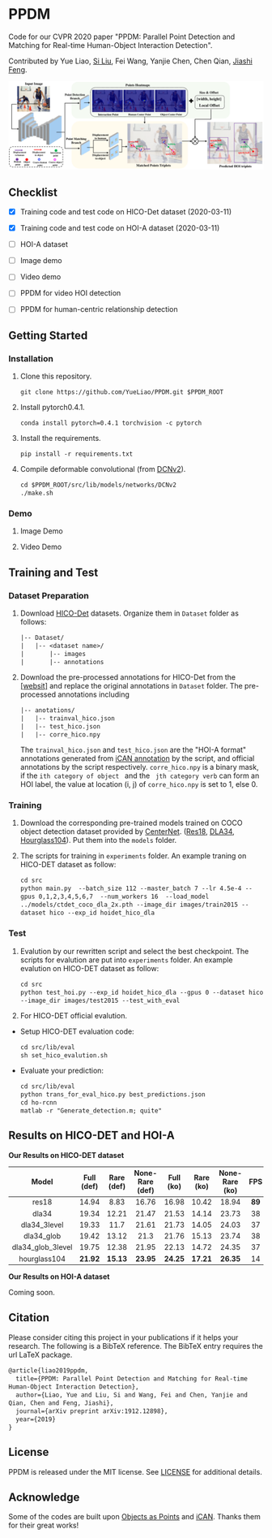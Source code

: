 # PPDM
Code for our CVPR 2020 paper "PPDM: Parallel Point Detection and Matching for Real-time Human-Object
Interaction Detection".

Contributed by Yue Liao, [Si Liu](http://colalab.org/people), Fei Wang, Yanjie Chen, Chen Qian, [Jiashi Feng](https://sites.google.com/site/jshfeng/).

![](paper_images/framework.png)

## Checklist
- [x] Training code and test code on HICO-Det dataset (2020-03-11)
- [x] Training code and test code on HOI-A dataset (2020-03-11)
- [ ] HOI-A dataset
- [ ] Image demo
- [ ] Video demo
- [ ] PPDM for video HOI detection
- [ ] PPDM for human-centric relationship detection


## Getting Started
### Installation
1. Clone this repository.

    ~~~
    git clone https://github.com/YueLiao/PPDM.git $PPDM_ROOT
    ~~~
2. Install pytorch0.4.1.

    ~~~
    conda install pytorch=0.4.1 torchvision -c pytorch
    ~~~
3. Install the requirements.
    
    ~~~
    pip install -r requirements.txt
    ~~~
4. Compile deformable convolutional (from [DCNv2](https://github.com/CharlesShang/DCNv2/tree/pytorch_0.4)).

    ~~~
    cd $PPDM_ROOT/src/lib/models/networks/DCNv2
    ./make.sh
    ~~~
### Demo
1. Image Demo

2. Video Demo


## Training and Test
### Dataset Preparation
1. Download [HICO-Det](https://drive.google.com/open?id=1QZcJmGVlF9f4h-XLWe9Gkmnmj2z1gSnk) datasets. Organize them in `Dataset` folder as follows:

    ~~~
    |-- Dataset/
    |   |-- <dataset name>/
    |       |-- images
    |       |-- annotations
    ~~~
2. Download the pre-processed annotations for HICO-Det from the [[websit]](https://drive.google.com/open?id=1WI-gsNLS-t0Kh8TVki1wXqc3y2Ow1f2R) and replace the original annotations in `Dataset` folder. The pre-processed annotations including

    ~~~
    |-- anotations/
    |   |-- trainval_hico.json
    |   |-- test_hico.json
    |   |-- corre_hico.npy
    ~~~
    The `trainval_hico.json` and `test_hico.json` are the "HOI-A format" annotations generated from [iCAN annotation](https://drive.google.com/open?id=1le4aziSn_96cN3dIPCYyNsBXJVDD8-CZ) by the script, and official annotations by the script respectively. `corre_hico.npy` is a binary mask, if the `ith category of object ` and the ` jth category verb` can form an HOI label, the value at location (i, j) of `corre_hico.npy` is set to 1, else 0.

### Training
1. Download the corresponding pre-trained models trained on COCO object detection dataset provided by  [CenterNet](https://github.com/xingyizhou/CenterNet). ([Res18](https://drive.google.com/open?id=1b-_sjq1Pe_dVxt5SeFmoadMfiPTPZqpz), [DLA34](https://drive.google.com/open?id=1pl_-ael8wERdUREEnaIfqOV_VF2bEVRT), [Hourglass104](https://drive.google.com/open?id=1-5bT5ZF8bXriJ-wAvOjJFrBLvZV2-mlV)). Put them into the `models` folder.

2. The scripts for training in `experiments` folder.  An example traning on HICO-DET dataset as follow:

    ~~~
    cd src
    python main.py  --batch_size 112 --master_batch 7 --lr 4.5e-4 --gpus 0,1,2,3,4,5,6,7  --num_workers 16  --load_model ../models/ctdet_coco_dla_2x.pth --image_dir images/train2015 --dataset hico --exp_id hoidet_hico_dla
    ~~~
### Test
1. Evalution by our rewritten script and select the best checkpoint. The scripts for evalution are put into `experiments` folder.  An example evalution on HICO-DET dataset as follow:

    ```
    cd src
    python test_hoi.py --exp_id hoidet_hico_dla --gpus 0 --dataset hico --image_dir images/test2015 --test_with_eval
    ```
2. For HICO-DET official evalution.

- Setup HICO-DET evaluation code:

    ~~~
    cd src/lib/eval
    sh set_hico_evalution.sh
    ~~~
- Evaluate your prediction:

    ~~~
    cd src/lib/eval
    python trans_for_eval_hico.py best_predictions.json
    cd ho-rcnn
    matlab -r "Generate_detection.m; quite"
    ~~~
## Results on HICO-DET and HOI-A
**Our Results on HICO-DET dataset**

|Model| Full (def)| Rare (def)| None-Rare (def)|Full (ko)| Rare (ko)| None-Rare (ko)|FPS|Download|
|:---:|:---:|:---:|:---:|:---:|:---:|:---:|:---:|:---:|
|res18| 14.94|	8.83|	16.76|	16.98	|10.42|18.94|**89**|[model](https://drive.google.com/file/d/1L2Ns78F0HD5DRMx68KMyZ1L97ulq5Cwn/view?usp=sharing)|
|dla34| 19.34	|12.21|	21.47	|21.53|	14.14	|23.73|38|[model](https://drive.google.com/open?id=1pNuadiDbHHyAB4kC_II4RKlEOBgKScd6)|
|dla34_3level|19.33	|11.7|	21.61|	21.73|	14.05|	24.03|37|[model](https://drive.google.com/open?id=1wEZ1wgP9vUfm23lr1_t4V7IufCIi3SoZ)|
|dla34_glob|19.42	|13.12|	21.3|	21.76|	15.13|	23.74|38|[model](https://drive.google.com/open?id=15DjWsLR5EA7KejFq6XS4jTkVtJGgRU3M)|
|dla34_glob_3level|19.75	|12.38|	21.95|	22.13|	14.72|	24.35|37|[model](https://drive.google.com/open?id=1CaaDAchPKyh4TYjQIycWERCYerdetR1x)|
|hourglass104|**21.92**|	**15.13**|	**23.95**|	**24.25**|	**17.21**|	**26.35**|14|[model](https://drive.google.com/open?id=1nw2msm437JVfxme5fbdpIFsyZ46S-jtI)|

**Our Results on HOI-A dataset**

Coming soon.

## Citation
Please consider citing this project in your publications if it helps your research. The following is a BibTeX reference. The BibTeX entry requires the url LaTeX package.

~~~
@article{liao2019ppdm,
  title={PPDM: Parallel Point Detection and Matching for Real-time Human-Object Interaction Detection},
  author={Liao, Yue and Liu, Si and Wang, Fei and Chen, Yanjie and Qian, Chen and Feng, Jiashi},
  journal={arXiv preprint arXiv:1912.12898},
  year={2019}
}
~~~
## License
PPDM is released under the MIT license. See [LICENSE](LICENSE) for additional details.
## Acknowledge
Some of the codes are built upon [Objects as Points](https://github.com/xingyizhou/CenterNet) and [iCAN](https://github.com/vt-vl-lab/iCAN). Thanks them for their great works!

